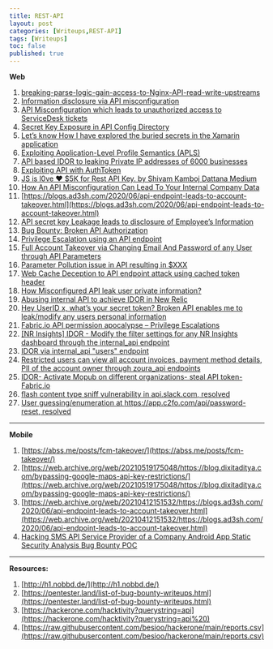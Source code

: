 ```yaml
---
title: REST-API
layout: post
categories: [Writeups,REST-API]
tags: [Writeups]
toc: false
published: true
---
```

**Web**

1. [breaking-parse-logic-gain-access-to-Nginx-API-read-write-upstreams](https://zoidsec.medium.com/breaking-parse-logic-gain-access-to-nginx-api-read-write-upstreams-1cb062aa44ca)
2. [Information disclosure via API misconfiguration](https://rizwansiddiqu1.medium.com/information-disclosure-via-api-misconfiguration-c05ed327f9d2)
3. [API Misconfiguration which leads to unauthorized access to ServiceDesk tickets](https://noobx.in/blogs/API-Misconfiguration-which-leads-to-unauthorized-access-to-servicedesk-tickets)
4. [Secret Key Exposure in API Config Directory](https://ahmdhalabi.medium.com/secret-key-exposure-in-api-config-directory-79cf7e7b976)
5. [Let’s know How I have explored the buried secrets in the Xamarin application](https://secureitmania.medium.com/lets-know-how-i-have-explored-the-buried-secrets-in-xamarin-application-d6b8c5609c87)
6. [Exploiting Application-Level Profile Semantics (APLS)](https://niemand.com.ar/2021/01/08/exploiting-application-level-profile-semantics-apls-from-spring-data-rest/)
7. [API based IDOR to leaking Private IP addresses of 6000 businesses](https://rafi-ahamed.medium.com/api-based-idor-to-leaking-private-ip-address-of-6000-businesses-6bc085ac6a6f)
8. [Exploiting API with AuthToken](https://rafi-ahamed.medium.com/exploiting-api-with-authtoken-3bea7b1fb6a9)
9. [JS is l0ve ❤️ $5K for Rest API Key. by Shivam Kamboj Dattana Medium](https://sechunter.medium.com/js-is-love-%EF%B8%8F-ca393a4849e9)
10. [How An API Misconfiguration Can Lead To Your Internal Company Data](https://www.secjuice.com/api-misconfiguration-data-breach/)
11. [https://blogs.ad3sh.com/2020/06/api-endpoint-leads-to-account-takeover.html](https://blogs.ad3sh.com/2020/06/api-endpoint-leads-to-account-takeover.html)
12. [API secret key Leakage leads to disclosure of Employee’s Information](https://medium.com/@spade.com/api-secret-key-leakage-leads-to-disclosure-of-employees-information-5ca4ce17e1ce)
13. [Bug Bounty: Broken API Authorization](https://medium.com/@th3hidd3nmist/bug-bounty-broken-api-authorization-d30c940ccb42)
14. [Privilege Escalation using an API endpoint](https://medium.com/@ronak_9889/privilege-escalation-using-api-endpoint-fce841caaff3)
15. [Full Account Takeover via Changing Email And Password of any User through API Parameters](https://medium.com/@adeshkolte/full-account-takeover-changing-email-and-password-of-any-user-through-api-parameters-3d527ab27240)
16. [Parameter Pollution issue in API resulting in $XXX](https://smaranchand.com.np/2019/06/parameter-pollution-issue-in-api-resulting-xxx/)
17. [Web Cache Deception to API endpoint attack using cached token header](https://medium.com/@kunal94/web-cache-deception-to-api-endpoint-attack-using-cached-token-header-b01a604a5ccd)
18. [How Misconfigured API leak user private information?](https://medium.com/@Skylinearafat/how-misconfigured-api-leaked-user-private-information-e3e8c13e52e4)
19. [Abusing internal API to achieve IDOR in New Relic](https://www.jonbottarini.com/2018/01/02/abusing-internal-api-to-achieve-idor-in-new-relic/)
20. [Hey UserID x, what’s your secret token? Broken API enables me to leak/modify any users personal information](https://medium.com/@zseano/fun-with-mobile-apps-broken-api-leads-to-leak-of-millions-of-personal-information-e7eb0b9dcce7)
21. [Fabric.io API permission apocalypse – Privilege Escalations](https://wesecureapp.com/blog/fabric-io-api-permission-apocalypse-privilege-escalations/)
22. [[NR Insights] IDOR - Modify the filter settings for any NR Insights dashboard through the internal_api endpoint](https://hackerone.com/reports/459443)
23. [IDOR via internal_api "users" endpoint](https://hackerone.com/reports/349291)
24. [Restricted users can view all account invoices, payment method details, PII of the account owner through zoura_api endpoints](https://hackerone.com/reports/501672)
25. [IDOR- Activate Mopub on different organizations- steal API token- Fabric.io](https://hackerone.com/reports/95552)
26. [flash content type sniff vulnerability in api.slack.com, resolved](https://hackerone.com/reports/3455)
27. [User guessing/enumeration at https://app.c2fo.com/api/password-reset, resolved](https://hackerone.com/reports/5688)

---

**Mobile** 

1. [https://abss.me/posts/fcm-takeover/](https://abss.me/posts/fcm-takeover/)
2. [https://web.archive.org/web/20210519175048/https://blog.dixitaditya.com/bypassing-google-maps-api-key-restrictions/](https://web.archive.org/web/20210519175048/https://blog.dixitaditya.com/bypassing-google-maps-api-key-restrictions/)
3. [https://web.archive.org/web/20210412151532/https://blogs.ad3sh.com/2020/06/api-endpoint-leads-to-account-takeover.html](https://web.archive.org/web/20210412151532/https://blogs.ad3sh.com/2020/06/api-endpoint-leads-to-account-takeover.html)
4. [Hacking SMS API Service Provider of a Company Android App Static Security Analysis Bug Bounty POC](https://blog.securitybreached.org/2020/02/19/hacking-sms-api-service-provider-of-a-company-android-app-static-security-analysis-bug-bounty-poc/)

---

**Resources:** 
1. [http://h1.nobbd.de/](http://h1.nobbd.de/)
2. [https://pentester.land/list-of-bug-bounty-writeups.html](https://pentester.land/list-of-bug-bounty-writeups.html)
3. [https://hackerone.com/hacktivity?querystring=api](https://hackerone.com/hacktivity?querystring=api%20)
4. [https://raw.githubusercontent.com/besioo/hackerone/main/reports.csv](https://raw.githubusercontent.com/besioo/hackerone/main/reports.csv)
